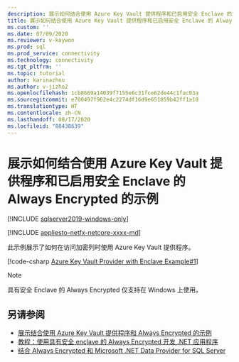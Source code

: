 ```yaml
---
description: 展示如何结合使用 Azure Key Vault 提供程序和已启用安全 Enclave 的 Always Encrypted 的示例
title: 展示如何结合使用 Azure Key Vault 提供程序和已启用安全 Enclave 的 Always Encrypted 的示例 | Microsoft Docs
ms.custom: ''
ms.date: 07/09/2020
ms.reviewer: v-kaywon
ms.prod: sql
ms.prod_service: connectivity
ms.technology: connectivity
ms.tgt_pltfrm: ''
ms.topic: tutorial
author: karinazhou
ms.author: v-jizho2
ms.openlocfilehash: 1cb8669a14039f7155e6c31fce62de44c1fac03a
ms.sourcegitcommit: e700497f962e4c2274df16d9e651059b42ff1a10
ms.translationtype: HT
ms.contentlocale: zh-CN
ms.lasthandoff: 08/17/2020
ms.locfileid: "88438639"
---
```

# <a name="example-demonstrating-use-of-azure-key-vault-provider-with-always-encrypted-enabled-with-secure-enclaves"></a>展示如何结合使用 Azure Key Vault 提供程序和已启用安全 Enclave 的 Always Encrypted 的示例

[!INCLUDE [sqlserver2019-windows-only](../../../includes/applies-to-version/sqlserver2019-windows-only.md)]

[!INCLUDE [appliesto-netfx-netcore-xxxx-md](../../../includes/appliesto-netfx-netcore-xxxx-md.md)]

此示例展示了如何在访问加密列时使用 Azure Key Vault 提供程序。

[!code-csharp [Azure Key Vault Provider with Enclave Example#1](~/../sqlclient/doc/samples/AzureKeyVaultProviderWithEnclaveProviderExample.cs#1)]

> [!NOTE]
> 具有安全 Enclave 的 Always Encrypted 仅支持在 Windows 上使用。

## <a name="see-also"></a>另请参阅

- [展示结合使用 Azure Key Vault 提供程序和 Always Encrypted 的示例](azure-key-vault-example.md)
- [教程：使用具有安全 enclave 的 Always Encrypted 开发 .NET 应用程序](tutorial-always-encrypted-enclaves-develop-net-apps.md)
- [结合 Always Encrypted 和 Microsoft .NET Data Provider for SQL Server](sqlclient-support-always-encrypted.md)

